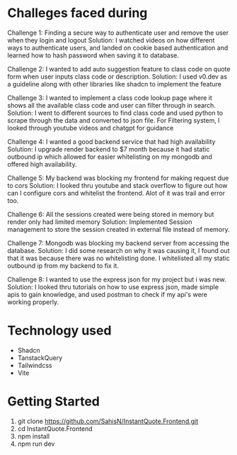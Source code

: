 # Challeges faced during
Challenge 1: Finding a secure way to authenticate user and remove the user when they login and logout
Solution: I watched videos on how different ways to authenticate users, and landed on cookie based authentication and learned how to hash password when saving it to database.

Challenge 2: I wanted to add auto suggestion feature to class code on quote form when user inputs class code or description.
Solution: I used v0.dev as a guideline along with other libraries like shadcn to implement the feature

Challenge 3: I wanted to implement a class code lookup page where it shows all the available class code and user can filter through in search.
Solution: I went to different sources to find class code and used python to scrape through the data and converted to json file. For Filtering system, I looked through youtube videos and chatgpt for guidance

Challenge 4: I wanted a good backend service that had high availability
Solution: I upgrade render backend to $7 month because it had static outbound ip which allowed for easier whitelisting on my mongodb and offered high availability.

Challenge 5: My backend was blocking my frontend for making request due to cors
Solution: I looked thru youtube and stack overflow to figure out how can I configure cors and whitelist the frontend. Alot of it was trail and error too.

Challenge 6: All the sessions created were being stored in memory but render only had limited memory
Solution: Implemented Session management to store the session created in external file instead of memory.

Challenge 7: Mongodb was blocking my backend server from accessing the database.
Solution: I did some research on why it was causing it, I found out that it was because there was no whitelisting done. I whitelisted all my static outbound ip from my backend to fix it.

Challenge 8: I wanted to use the express json for my project but i was new.
Solution: I looked thru tutorials on how to use express json, made simple apis to gain knowledge, and used postman to check if my api's were working properly.

# Technology used
- Shadcn
- TanstackQuery
- Tailwindcss
- Vite

# Getting Started

1. git clone https://github.com/SahisN/InstantQuote.Frontend.git
2. cd InstantQuote.Frontend
3. npm install
4. npm run dev
